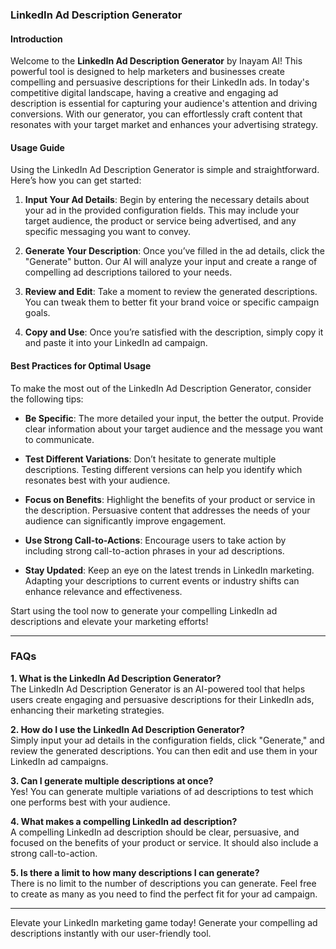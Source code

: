 ### LinkedIn Ad Description Generator

#### Introduction
Welcome to the **LinkedIn Ad Description Generator** by Inayam AI! This powerful tool is designed to help marketers and businesses create compelling and persuasive descriptions for their LinkedIn ads. In today's competitive digital landscape, having a creative and engaging ad description is essential for capturing your audience's attention and driving conversions. With our generator, you can effortlessly craft content that resonates with your target market and enhances your advertising strategy.

#### Usage Guide
Using the LinkedIn Ad Description Generator is simple and straightforward. Here’s how you can get started:

1. **Input Your Ad Details**: Begin by entering the necessary details about your ad in the provided configuration fields. This may include your target audience, the product or service being advertised, and any specific messaging you want to convey.
   
2. **Generate Your Description**: Once you’ve filled in the ad details, click the "Generate" button. Our AI will analyze your input and create a range of compelling ad descriptions tailored to your needs.

3. **Review and Edit**: Take a moment to review the generated descriptions. You can tweak them to better fit your brand voice or specific campaign goals.

4. **Copy and Use**: Once you’re satisfied with the description, simply copy it and paste it into your LinkedIn ad campaign. 

#### Best Practices for Optimal Usage
To make the most out of the LinkedIn Ad Description Generator, consider the following tips:

- **Be Specific**: The more detailed your input, the better the output. Provide clear information about your target audience and the message you want to communicate.
  
- **Test Different Variations**: Don’t hesitate to generate multiple descriptions. Testing different versions can help you identify which resonates best with your audience.

- **Focus on Benefits**: Highlight the benefits of your product or service in the description. Persuasive content that addresses the needs of your audience can significantly improve engagement.

- **Use Strong Call-to-Actions**: Encourage users to take action by including strong call-to-action phrases in your ad descriptions.

- **Stay Updated**: Keep an eye on the latest trends in LinkedIn marketing. Adapting your descriptions to current events or industry shifts can enhance relevance and effectiveness.

Start using the tool now to generate your compelling LinkedIn ad descriptions and elevate your marketing efforts!

---

### FAQs

**1. What is the LinkedIn Ad Description Generator?**  
The LinkedIn Ad Description Generator is an AI-powered tool that helps users create engaging and persuasive descriptions for their LinkedIn ads, enhancing their marketing strategies.

**2. How do I use the LinkedIn Ad Description Generator?**  
Simply input your ad details in the configuration fields, click "Generate," and review the generated descriptions. You can then edit and use them in your LinkedIn ad campaigns.

**3. Can I generate multiple descriptions at once?**  
Yes! You can generate multiple variations of ad descriptions to test which one performs best with your audience.

**4. What makes a compelling LinkedIn ad description?**  
A compelling LinkedIn ad description should be clear, persuasive, and focused on the benefits of your product or service. It should also include a strong call-to-action.

**5. Is there a limit to how many descriptions I can generate?**  
There is no limit to the number of descriptions you can generate. Feel free to create as many as you need to find the perfect fit for your ad campaign.

---

Elevate your LinkedIn marketing game today! Generate your compelling ad descriptions instantly with our user-friendly tool.